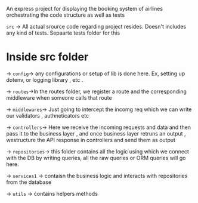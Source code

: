 An express project for displaying the booking system of airlines orchestrating the code structure as well as tests 


`src` -> All actual srource code regarding project resides. Doesn't includes any kind of tests. Sepaarte tests folder for this

# Inside src folder

 ->  `config`-> any configurations or setup of lib is done here. Ex, setting up dotenv, or logging library , etc .

 ->   `routes`->In the routes folder, we register a route and the corresponding middleware when someone calls that route

 -> `middlewares`-> Just going to intercept the incomg req which we can write our validators , authneticators etc

 -> `controllers`-> Here we receive the incoming requests and data and then pass it to the business layer , and once business layer retruns an output , westructure the API response in controllers and send them as output

 ->  `repositories`-> this folder contains all the logic using which we connect with the DB by writing queries, all the raw queries or ORM queries will go here.


 ->  `services1` -> contaisn the business logic and interacts with repositories from the database

->  `utils` -> contains helpers methods

